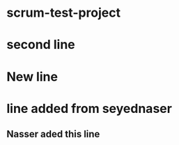 # scrum-test-project
# second line
# New line
# line added from seyednaser
## Nasser aded this line
